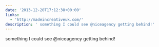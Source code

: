 ```yaml
---
date: '2013-12-20T17:12:38+00:00'
links:
  - 'http://madeincreativeuk.com/'
description: ' something I could see @niceagency getting behind!'
---
```

 something I could see @niceagency getting behind!
